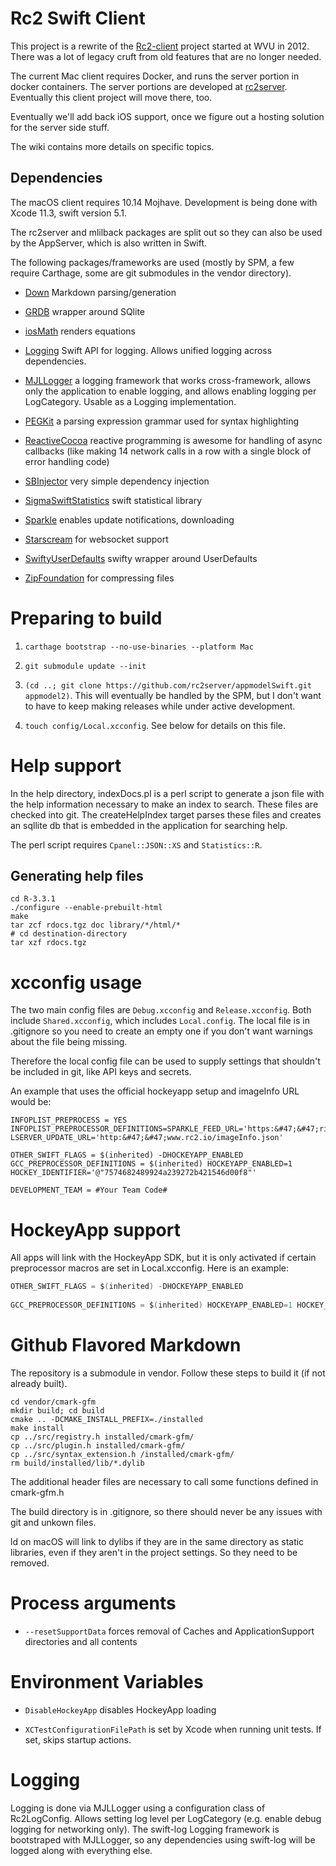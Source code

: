 # Rc2 Swift Client

This project is a rewrite of the [Rc2-client](https://github.com/wvuRc2/rc2client) project started at WVU in 2012. There was a lot of legacy cruft from old features that are no longer needed.

The current Mac client requires Docker, and runs the server portion in docker containers. The server portions are developed at [rc2server](https://github.com/rc2server/rc2). Eventually this client project will move there, too.

Eventually we'll add back iOS support, once we figure out a hosting solution for the server side stuff.

The wiki contains more details on specific topics.

## Dependencies

The macOS client requires 10.14 Mojhave. Development is being done with Xcode 11.3, swift version 5.1.

The rc2server and mlilback packages are split out so they can also be used by the AppServer, which is also written in Swift.

The following packages/frameworks are used (mostly by SPM, a few require Carthage, some are git submodules in the vendor directory). 

* [Down](https://github.com/iwasrobbed/Down.git) Markdown parsing/generation

* [GRDB](https://github.com/groue/GRDB.swift) wrapper around SQlite

* [iosMath](https://github.com/kostub/iosMath.git) renders equations

* [Logging](https://github.com/apple/swift-log.git) Swift API for logging. Allows unified logging across dependencies.

* [MJLLogger](https://github.com/mlilback/MJLLogger.git) a logging framework that works cross-framework, allows only the application to enable logging, and allows enabling logging per LogCategory. Usable as a Logging implementation.

* [PEGKit](https://github.com/itod/pegkit.git) a parsing expression grammar used for syntax highlighting

* [ReactiveCocoa](https://github.com/ReactiveCocoa/ReactiveCocoa) reactive programming is awesome for handling of async callbacks (like making 14 network calls in a row with a single block of error handling code)

* [SBInjector](https://github.com/mlilback/SBInjector.git) very simple dependency injection

* [SigmaSwiftStatistics](https://github.com/evgenyneu/SigmaSwiftStatistics.git) swift statistical library

* [Sparkle](https://sparkle-project.org/) enables update notifications, downloading

* [Starscream](https://github.com/daltoniam/Starscream) for websocket support

* [SwiftyUserDefaults](https://github.com/sunshinejr/SwiftyUserDefaults.git) swifty wrapper around UserDefaults

* [ZipFoundation](https://github.com/weichsel/ZIPFoundation.git) for compressing files

# Preparing to build

1. `carthage bootstrap --no-use-binaries --platform Mac`

2. `git submodule update --init`

3. `(cd ..; git clone https://github.com/rc2server/appmodelSwift.git appmodel2)`. This will eventually be handled by the SPM, but I don't want to have to keep making releases while under active development.

4. `touch config/Local.xcconfig`. See below for details on this file.

# Help support

In the help directory, indexDocs.pl is a perl script to generate a json file with the help information necessary to make an index to search. These files are checked into git. The createHelpIndex target parses these files and creates an sqllite db that is embedded in the application for searching help.

The perl script requires `Cpanel::JSON::XS` and `Statistics::R`.

## Generating help files ##

```
cd R-3.3.1
./configure --enable-prebuilt-html
make
tar zcf rdocs.tgz doc library/*/html/*
# cd destination-directory
tar xzf rdocs.tgz
```

# xcconfig usage

The two main config files are `Debug.xcconfig` and `Release.xcconfig`. Both include `Shared.xcconfig`, which includes `Local.config`. The local file is in .gitignore so you need to create an empty one if you don't want warnings about the file being missing.

Therefore the local config file can be used to supply settings that shouldn't be included in git, like API keys and secrets.

An example that uses the official hockeyapp setup and imageInfo URL would be:

	INFOPLIST_PREPROCESS = YES
	INFOPLIST_PREPROCESSOR_DEFINITIONS=SPARKLE_FEED_URL='https:&#47;&#47;rink.hockeyapp.net/api/2/apps/7574682489924a239272b421546d00f8' LSERVER_UPDATE_URL='http:&#47;&#47;www.rc2.io/imageInfo.json'
 
	OTHER_SWIFT_FLAGS = $(inherited) -DHOCKEYAPP_ENABLED 
	GCC_PREPROCESSOR_DEFINITIONS = $(inherited) HOCKEYAPP_ENABLED=1 HOCKEY_IDENTIFIER='@"7574682489924a239272b421546d00f8"'

	DEVELOPMENT_TEAM = #Your Team Code#

# HockeyApp support

All apps will link with the HockeyApp SDK, but it is only activated if certain preprocessor macros are set in Local.xcconfig. Here is an example:

```C
OTHER_SWIFT_FLAGS = $(inherited) -DHOCKEYAPP_ENABLED
 
GCC_PREPROCESSOR_DEFINITIONS = $(inherited) HOCKEYAPP_ENABLED=1 HOCKEY_IDENTIFIER='@"7574682489924a239272b421546d00f8"'
```
# Github Flavored Markdown

The repository is a submodule in vendor. Follow these steps to build it (if not already built).

```
cd vendor/cmark-gfm
mkdir build; cd build
cmake .. -DCMAKE_INSTALL_PREFIX=./installed
make install
cp ../src/registry.h installed/cmark-gfm/
cp ../src/plugin.h installed/cmark-gfm/
cp ../src/syntax_extension.h /installed/cmark-gfm/
rm build/installed/lib/*.dylib
```

The additional header files are necessary to call some functions defined in cmark-gfm.h

The build directory is in .gitignore, so there should never be any issues with git and unkown files.

ld on macOS will link to dylibs if they are in the same directory as static libraries, even if they aren't in the project settings. So they need to be removed.

# Process arguments

* `--resetSupportData` forces removal of Caches and ApplicationSupport directories and all contents

# Environment Variables

* `DisableHockeyApp` disables HockeyApp loading

* `XCTestConfigurationFilePath` is set by Xcode when running unit tests. If set, skips startup actions.

# Logging

Logging is done via MJLLogger using a configuration class of Rc2LogConfig. Allows setting log level per LogCategory (e.g. enable debug logging for networking only). The swift-log Logging framework is bootstraped with MJLLogger, so any dependencies using swift-log will be logged along with everything else.

